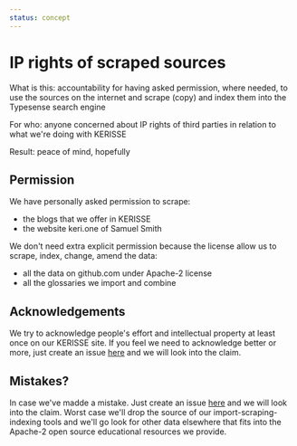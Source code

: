 ```yaml
---
status: concept
---
```

# IP rights of scraped sources

What is this: accountability for having asked permission, where needed, to use the sources on the internet and scrape (copy) and index them into the Typesense search engine

For who: anyone concerned about IP rights of third parties in relation to what we're doing with KERISSE

Result: peace of mind, hopefully

## Permission

We have personally asked permission to scrape:
- the blogs that we offer in KERISSE
- the website keri.one of Samuel Smith

We don't need extra explicit permission because the license allow us to scrape, index, change, amend the data:
- all the data on github.com under Apache-2 license
- all the glossaries we import and combine

## Acknowledgements

We try to acknowledge people's effort and intellectual property at least once on our KERISSE site. If you feel we need to acknowledge better or more, just create an issue [here](https://github.com/WebOfTrust/WOT-terms/issues) and we will look into the claim. 

## Mistakes?

In case we've madde a mistake. Just create an issue [here](https://github.com/WebOfTrust/WOT-terms/issues) and we will look into the claim. Worst case we'll drop the source of our import-scraping-indexing tools and we'll go look for other data elsewhere that fits into the Apache-2 open source educational resources we provide.
